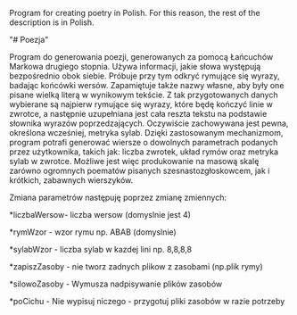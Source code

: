 Program for creating poetry in Polish. For this reason, the rest of the description is in Polish.

"# Poezja" 

Program do generowania poezji, generowanych za pomocą Łańcuchów Markowa drugiego stopnia.
Używa informacji, jakie słowa występują bezpośrednio obok siebie. Próbuje przy tym odkryć rymujące się wyrazy, badając końcówki wersów. Zapamiętuje także nazwy własne, aby były one pisane wielką literą w wynikowym tekście.
Z tak przygotowanych danych wybierane są najpierw rymujące się wyrazy, które będę kończyć linie w zwrotce, a następnie uzupełniana jest cała reszta tekstu na podstawie słownika wyrazów poprzedzających. Oczywiście zachowywana jest pewna, określona wcześniej, metryka sylab.
Dzięki zastosowanym mechanizmom, program potrafi generować wiersze o dowolnych parametrach podanych przez użytkownika, takich jak: liczba zwrotek, układ rymów oraz metryka sylab w zwrotce. Możliwe jest więc produkowanie na masową skalę zarówno ogromnych poematów pisanych szesnastozgłoskowcem, jak i krótkich, zabawnych wierszyków.

Zmiana parametrów następuję poprzez zmianę zmiennych:

*liczbaWersow- liczba wersow (domyslnie jest 4)  

*rymWzor -  wzor rymu np. ABAB (domyslnie) 

*sylabWzor - liczba  sylab w kazdej lini np. 8,8,8,8 

*zapiszZasoby - nie tworz zadnych plikow z zasobami (np.plik rymy)

*silowoZasoby - Wymusza nadpisywanie plików zasobów 

*poCichu - Nie wypisuj niczego - przygotuj pliki zasobów w razie potrzeby
